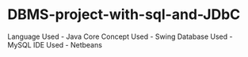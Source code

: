 # DBMS-project-with-sql-and-JDbC
Language Used -  Java Core  Concept Used - Swing Database Used - MySQL IDE Used - Netbeans
